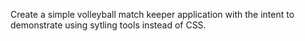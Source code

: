 Create a simple volleyball match keeper application with the intent to demonstrate using sytling tools instead of CSS. 

